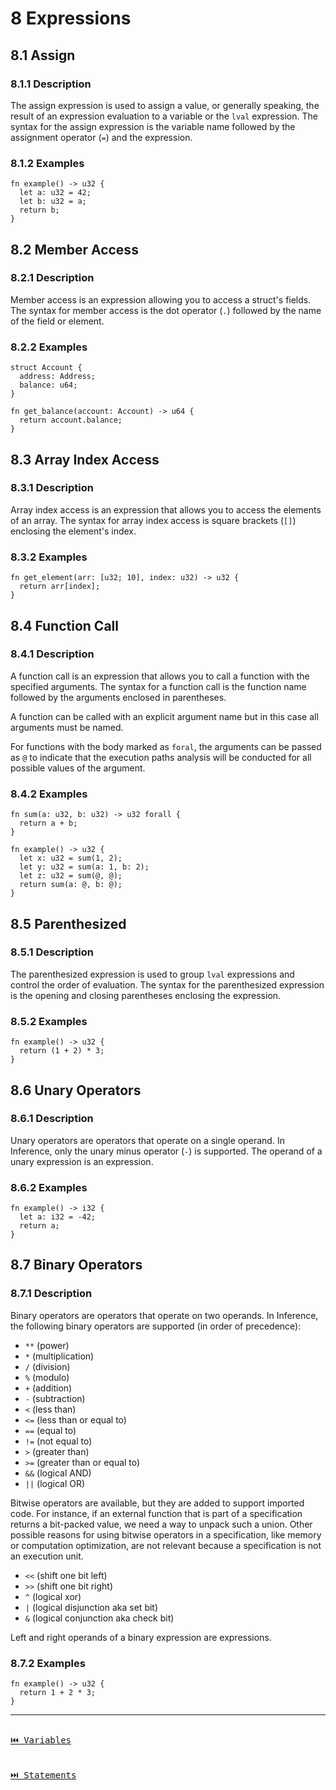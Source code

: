 # 8 Expressions

## 8.1 Assign

### 8.1.1 Description

The assign expression is used to assign a value, or generally speaking, the result of an expression evaluation to a variable or the `lval` expression. The syntax for the assign expression is the variable name followed by the assignment operator (`=`) and the expression.

### 8.1.2 Examples

```inference
fn example() -> u32 {
  let a: u32 = 42;
  let b: u32 = a;
  return b;
}
```

## 8.2 Member Access

### 8.2.1 Description

Member access is an expression allowing you to access a struct's fields. The syntax for member access is the dot operator (`.`) followed by the name of the field or element.

### 8.2.2 Examples

```inference
struct Account {
  address: Address;
  balance: u64;
}

fn get_balance(account: Account) -> u64 {
  return account.balance;
}
```

## 8.3 Array Index Access

### 8.3.1 Description

Array index access is an expression that allows you to access the elements of an array. The syntax for array index access is square brackets (`[]`) enclosing the element's index.

### 8.3.2 Examples

```inference
fn get_element(arr: [u32; 10], index: u32) -> u32 {
  return arr[index];
}
```

## 8.4 Function Call

### 8.4.1 Description

A function call is an expression that allows you to call a function with the specified arguments. The syntax for a function call is the function name followed by the arguments enclosed in parentheses.

A function can be called with an explicit argument name but in this case all arguments must be named.

For functions with the body marked as `foral`, the arguments can be passed as `@` to indicate that the execution paths analysis will be conducted for all possible values of the argument.

### 8.4.2 Examples

```inference
fn sum(a: u32, b: u32) -> u32 forall {
  return a + b;
}

fn example() -> u32 {
  let x: u32 = sum(1, 2);
  let y: u32 = sum(a: 1, b: 2);
  let z: u32 = sum(@, @);
  return sum(a: @, b: @);
}
```

## 8.5 Parenthesized

### 8.5.1 Description

The parenthesized expression is used to group `lval` expressions and control the order of evaluation. The syntax for the parenthesized expression is the opening and closing parentheses enclosing the expression.

### 8.5.2 Examples

```inference
fn example() -> u32 {
  return (1 + 2) * 3;
}
```

## 8.6 Unary Operators

### 8.6.1 Description

Unary operators are operators that operate on a single operand. In Inference, only the unary minus operator (`-`) is supported. The operand of a unary expression is an expression.

### 8.6.2 Examples

```inference
fn example() -> i32 {
  let a: i32 = -42;
  return a;
}
```

## 8.7 Binary Operators

### 8.7.1 Description

Binary operators are operators that operate on two operands. In Inference, the following binary operators are supported (in order of precedence):

- `**` (power)
- `*` (multiplication)
- `/` (division)
- `%` (modulo)
- `+` (addition)
- `-` (subtraction)
- `<` (less than)
- `<=` (less than or equal to)
- `==` (equal to)
- `!=` (not equal to)
- `>` (greater than)
- `>=` (greater than or equal to)
- `&&` (logical AND)
- `||` (logical OR)

Bitwise operators are available, but they are added to support imported code. For instance, if an external function that is part of a specification returns a bit-packed value, we need a way to unpack such a union. Other possible reasons for using bitwise operators in a specification, like memory or computation optimization, are not relevant because a specification is not an execution unit.

- `<<` (shift one bit left)
- `>>` (shift one bit right)
- `^` (logical xor)
- `|` (logical disjunction aka set bit)
- `&` (logical conjunction aka check bit)

Left and right operands of a binary expression are expressions.

### 8.7.2 Examples

```inference
fn example() -> u32 {
  return 1 + 2 * 3;
}
```

---

[<kbd><br>⏮️ Variables<br><br></kbd>](./variables.md)
[<kbd><br>⏭️ Statements<br><br></kbd>](./statements.md)
